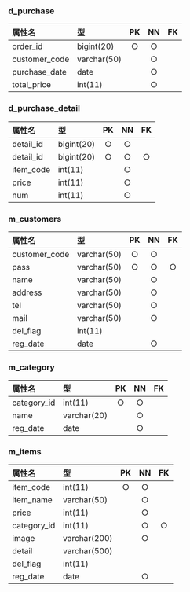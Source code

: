 ### d_purchase
|属性名|型|PK|NN|FK|
|:---|:---|:--:|:--:|:--:|
|order_id|bigint(20)|○|○||
|customer_code|varchar(50)||○||
|purchase_date|date||○||
|total_price|int(11)||○||

### d_purchase_detail
|属性名|型|PK|NN|FK|
|:---|:---|:--:|:--:|:--:|
|detail_id|bigint(20)|○|○||
|detail_id|bigint(20)|○|○|○|
|item_code|int(11)||○||
|price|int(11)||○||
|num|int(11)||○||

### m_customers
|属性名|型|PK|NN|FK|
|:---|:---|:--:|:--:|:--:|
|customer_code|varchar(50)|○|○||
|pass|varchar(50)|○|○|○|
|name|varchar(50)||○||
|address|varchar(50)||○||
|tel|varchar(50)||○||
|mail|varchar(50)||○||
|del_flag|int(11)||||
|reg_date|date||○||

### m_category
|属性名|型|PK|NN|FK|
|:---|:---|:--:|:--:|:--:|
|category_id|int(11)|○|○||
|name|varchar(20)||○||
|reg_date|date||○||

### m_items
|属性名|型|PK|NN|FK|
|:---|:---|:--:|:--:|:--:|
|item_code|int(11)|○|○||
|item_name|varchar(50)||○||
|price|int(11)||○||
|category_id|int(11)||○|○|
|image|varchar(200)||○||
|detail|varchar(500)||||
|del_flag|int(11)||||
|reg_date|date||○||




